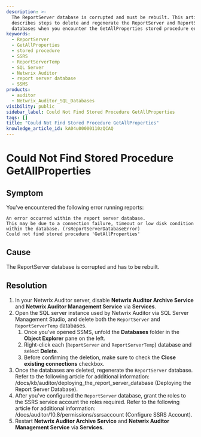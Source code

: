 ```yaml
---
description: >-
  The ReportServer database is corrupted and must be rebuilt. This article
  describes steps to delete and regenerate the ReportServer and ReportServerTemp
  databases when you encounter the GetAllProperties stored procedure error.
keywords:
  - ReportServer
  - GetAllProperties
  - stored procedure
  - SSRS
  - ReportServerTemp
  - SQL Server
  - Netwrix Auditor
  - report server database
  - SSMS
products:
  - auditor
  - Netwrix_Auditor_SQL_Databases
visibility: public
sidebar_label: Could Not Find Stored Procedure GetAllProperties
tags: []
title: "Could Not Find Stored Procedure GetAllProperties"
knowledge_article_id: kA04u00000110zQCAQ
---
```


# Could Not Find Stored Procedure GetAllProperties

## Symptom

You've encountered the following error running reports:

```
An error occurred within the report server database.
This may be due to a connection failure, timeout or low disk condition within the database. (rsReportServerDatabaseError)
Could not find stored procedure 'GetAllProperties'
```

## Cause

The ReportServer database is corrupted and has to be rebuilt.

## Resolution

1. In your Netwrix Auditor server, disable **Netwrix Auditor Archive Service** and **Netwrix Auditor Management Service** via **Services**.
2. Open the SQL server instance used by Netwrix Auditor via SQL Server Management Studio, and delete both the `ReportServer` and `ReportServerTemp` databases.
   1. Once you've opened SSMS, unfold the **Databases** folder in the **Object Explorer** pane on the left.
   2. Right-click each (`ReportServer` and `ReportServerTemp`) database and select **Delete**.
   3. Before confirming the deletion, make sure to check the **Close existing connections** checkbox.
3. Once the databases are deleted, regenerate the `ReportServer` database. Refer to the following article for additional information: /docs/kb/auditor/deploying_the_report_server_database (Deploying the Report Server Database).
4. After you've configured the `ReportServer` database, grant the roles to the SSRS service account the roles required. Refer to the following article for additional information: /docs/auditor/10.8/permissions/ssrsaccount (Configure SSRS Account).
5. Restart **Netwrix Auditor Archive Service** and **Netwrix Auditor Management Service** via **Services**.
